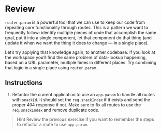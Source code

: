 # Review

``router.param`` is a powerful tool that we can use to keep our code from repeating core functionality through routes. This is a pattern we want to frequently follow: identify multiple pieces of code that accomplish the same goal, put it into a single component, let that component do that thing (and update it when we want the thing it does to change — in a single place).

Let’s try applying that knowledge again, to another codebase. If you look at the workspace you’ll find the same problem of data-lookup happening, based on a URL parameter, multiple times in different places. Try combining that logic in a single place using ``router.param``.

## Instructions

1. Refactor the current application to use an ``app.param`` to handle all routes with ``snackId``. It should set the ``req.snackIndex`` if it exists and send the proper 404 response if not. Make sure to fix all routes to use the ``req.snackIndex`` and remove duplicate code.

> Hint
Review the previous exercise if you want to remember the steps to refactor a route to use ``app.param``.